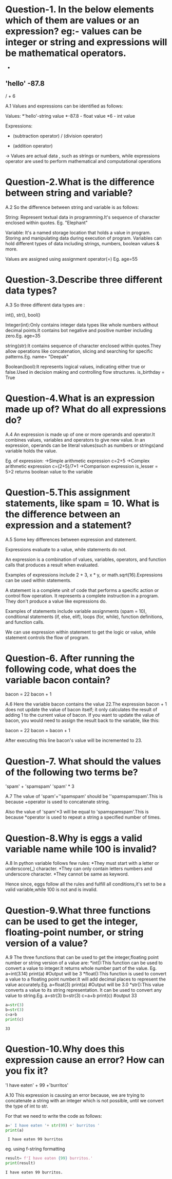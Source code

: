 # Question-1. In the below elements which of them are values or an expression? eg:- values can be integer or string and expressions will be mathematical operators.
*
'hello'
-87.8
-
/
+
6

A.1 Values and expressions can be identified as follows:

Values:
*'hello'-string value
*-87.8 - float value
*6 - int value

Expressions:
- (subtraction operator)
/ (division operator)
+ (addition operator)

-> Values are actual data , such as strings or numbers, while expressions operator are used to perform mathematical and computational operations

# Question-2.What is the difference between string and variable?

A.2 So the difference between string and variable is as follows:

String: Represent textual data in programming.It's sequence of character enclosed within quotes. Eg. "Elephant"

Variable: It's a named storage location that holds a value in program. Storing and manipulating data during execution of program. Variables can hold different types of data including strings, numbers, boolean values & more.

Values are assigned using assignment operator(=)
Eg. age=55

# Question-3.Describe three different data types?

 A.3 So three different data types are :
 
 int(), str(), bool()
 
 Integer(int):Only contains integer data types like whole numbers without decimal points.It contains bot negative and positive number including zero.Eg. age=35
 
 string(str):It contains sequence of character enclosed within quotes.They allow operations like concatenation, slicing and searching for specific patterns.Eg. name= "Deepak"
 
 Boolean(bool):It represents logical values, indicating either true or false.Used in decision making and controlling flow structures.
 is_birthday = True
    

# Question-4.What is an expression made up of? What do all expressions do?

A.4 An expression is made up of one or more operands and operator.It combines values, variables and operators to give new value.
In an expression, operands can be literal values(such as numbers or strings)and variable holds the value.

Eg. of expression:
->Simple arithmetic expression
  c=2+5
->Complex arithmetic expression
  c=(2+5)/7*1
->Comparison expression
  is_lesser = 5>2
returns boolean value to the variable

# Question-5.This assignment statements, like spam = 10. What is the difference between an expression and a statement?

A.5 Some key differences between expression and statement.

Expressions evaluate to a value, while statements do not.

An expression is a combination of values, variables, operators, and function calls that produces a result when evaluated.
 
Examples of expressions include 2 + 3, x * y, or math.sqrt(16).Expressions can be used within statements.
 
A statement is a complete unit of code that performs a specific action or control flow operation. It represents a complete instruction in a program. They don't produce a value like expressions do.

Examples of statements include variable assignments (spam = 10), conditional statements (if, else, elif), loops (for, while), function definitions, and function calls.

We can use expression within statement to get the logic or value, while statement controls the flow of program.


# Question-6. After running the following code, what does the variable bacon contain?

bacon = 22
bacon + 1

A.6 Here the variable bacon contains the value 22.The expression bacon + 1 does not update the value of bacon itself; it only calculates the result of adding 1 to the current value of bacon. If you want to update the value of bacon, you would need to assign the result back to the variable, like this:

bacon = 22
bacon = bacon + 1

After executing this line bacon's value will be incremented to 23.

# Question-7. What should the values of the following two terms be?
'spam' + 'spamspam'
'spam' * 3

A.7 The value of 'spam'+''spamspam' should be ''spamspamspam'.This is because +operator is used to concatenate string.

Also the value of 'spam'*3 will be equal to 'spamspamspam'.This is because *operator is used to repeat a string a specified number of times.

# Question-8.Why is eggs a valid variable name while 100 is invalid?

A.8 In python variable follows few rules:
    *They must start with a letter or underscore(_) character.
    *They can only contain letters numbers and underscore character.
    *They cannot be same as keyword.
    
Hence since, eggs follow all the rules and fulfill all conditions,it's set to be a valid variable,while 100 is not and is invalid.

# Question-9.What three functions can be used to get the integer, floating-point number, or string version of a value?

A.9 The three functions that can be used to get the integer,floating point number or string version of a value are:
    *int():This function can be used to convert a value to integer.It returns whole number part of the value. Eg. 
        a=int(3.14)
        print(a)     #Output will be 3
    *float():This function is used to convert a value to a floating point number.It will add decimal places to represent the          value accurately.Eg.
        a=float(3)
        print(a)     #Output will be 3.0
    *str():This value converts a value to its string representation. It can be used to convert any value to string.Eg.
        a=str(3)
        b=str(3)
        c=a+b
        print(c)     #output  33


```python
a=str(3)
b=str(3)
c=a+b
print(c)
```

    33
    

# Question-10.Why does this expression cause an error? How can you fix it?

'I have eaten' + 99 +'burritos'

A.10 This expression is causing an error because, we are trying to concatenate a string with an integer which is not possible, until we convert the type of int to str.

For that we need to write the code as follows:


```python
a=' I have eaten '+ str(99) +' burritos '
print(a)
```

     I have eaten 99 burritos 
    

eg. using f-string formatting
    


```python
result= f'I have eaten {99} burritos.'
print(result)
```

    I have eaten 99 burritos.
    


```python

```
